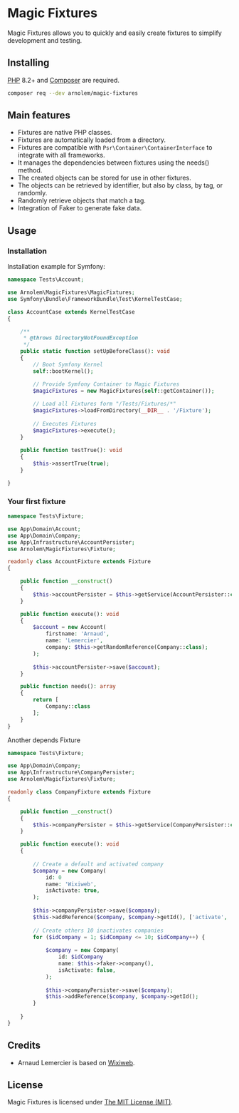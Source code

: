 Magic Fixtures
==================

Magic Fixtures allows you to quickly and easily create fixtures to simplify development and testing.

## Installing

[PHP](https://php.net) 8.2+ and [Composer](https://getcomposer.org) are required.

```bash
composer req --dev arnolem/magic-fixtures
```

## Main features

 - Fixtures are native PHP classes.
 - Fixtures are automatically loaded from a directory.
 - Fixtures are compatible with ``Psr\Container\ContainerInterface`` to integrate with all frameworks.
 - It manages the dependencies between fixtures using the needs() method.
 - The created objects can be stored for use in other fixtures.
 - The objects can be retrieved by identifier, but also by class, by tag, or randomly.
 - Randomly retrieve objects that match a tag.
 - Integration of Faker to generate fake data.

## Usage

### Installation

Installation example for Symfony:

```php
namespace Tests\Account;

use Arnolem\MagicFixtures\MagicFixtures;
use Symfony\Bundle\FrameworkBundle\Test\KernelTestCase;

class AccountCase extends KernelTestCase
{

    /**
     * @throws DirectoryNotFoundException
     */
    public static function setUpBeforeClass(): void
    {
        // Boot Symfony Kernel
        self::bootKernel();

        // Provide Symfony Container to Magic Fixtures
        $magicFixtures = new MagicFixtures(self::getContainer());
        
        // Load all Fixtures form "/Tests/Fixtures/*"
        $magicFixtures->loadFromDirectory(__DIR__ . '/Fixture');
        
        // Executes Fixtures
        $magicFixtures->execute();
    }
    
    public function testTrue(): void
    {
        $this->assertTrue(true);
    }

}
```

### Your first fixture

```php
namespace Tests\Fixture;

use App\Domain\Account;
use App\Domain\Company;
use App\Infrastructure\AccountPersister;
use Arnolem\MagicFixtures\Fixture;

readonly class AccountFixture extends Fixture
{

    public function __construct()
    {
        $this->accountPersister = $this->getService(AccountPersister::class);
    }

    public function execute(): void
    {
        $account = new Account(
            firstname: 'Arnaud',
            name: 'Lemercier',
            company: $this->getRandomReference(Company::class);
        );
        
        $this->accountPersister->save($account);
    }

    public function needs(): array
    {
        return [
            Company::class
        ];
    }
}
```

Another depends Fixture

```php
namespace Tests\Fixture;

use App\Domain\Company;
use App\Infrastructure\CompanyPersister;
use Arnolem\MagicFixtures\Fixture;

readonly class CompanyFixture extends Fixture
{

    public function __construct()
    {
        $this->companyPersister = $this->getService(CompanyPersister::class);
    }

    public function execute(): void
    {
    
        // Create a default and activated company
        $company = new Company(
            id: 0
            name: 'Wixiweb',
            isActivate: true,
        );
        
        $this->companyPersister->save($company);
        $this->addReference($company, $company->getId(), ['activate', 'default']);
            
        // Create others 10 inactivates companies
        for ($idCompany = 1; $idCompany <= 10; $idCompany++) {
        
            $company = new Company(
                id: $idCompany
                name: $this->faker->company(),
                isActivate: false,
            );
            
            $this->companyPersister->save($company);
            $this->addReference($company, $company->getId();
        }
        
    }
}
```

## Credits

- Arnaud Lemercier is based on [Wixiweb](https://wixiweb.fr).

## License

Magic Fixtures is licensed under [The MIT License (MIT)](LICENSE).
